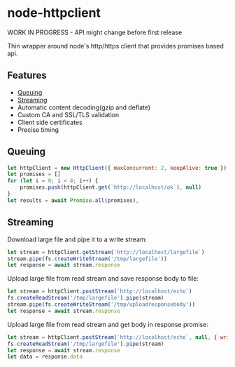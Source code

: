 # node-httpclient

WORK IN PROGRESS - API might change before first release

Thin wrapper around node's http/https client that provides promises based api.

## Features

* [Queuing](#Queuing)
* [Streaming](#smart-queuing)
* Automatic content decoding(gzip and deflate)
* Custom CA and SSL/TLS validation
* Client side certificates
* Precise timing

## Queuing

``` javascript
let httpClient = new HttpClient({ maxConcurrent: 2, keepAlive: true })
let promises = []
for (let i = 0; i < 4; i++) {
    promises.push(httpClient.get(`http://localhost/ok`), null)
}
let results = await Promise.all(promises),
```

## Streaming

Download large file and pipe it to a write stream:

``` javascript
let stream = httpClient.getStream(`http://localhost/largefile`)
stream.pipe(fs.createWriteStream('/tmp/largefile'))
let response = await stream.response
```

Upload large file from read stream and save response body to file:

``` javascript
let stream = httpClient.postStream(`http://localhost/echo`)
fs.createReadStream('/tmp/largefile').pipe(stream)
stream.pipe(fs.createWriteStream('/tmp/uploadresponsebody'))
let response = await stream.response
```

Upload large file from read stream and get body in response promise:

``` javascript
let stream = httpClient.postStream(`http://localhost/echo`, null, { writeStream: true })
fs.createReadStream('/tmp/largefile').pipe(stream)
let response = await stream.response
let data = response.data
```
